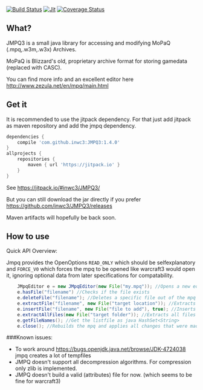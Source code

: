 [![Build Status](https://travis-ci.org/inwc3/JMPQ3.svg?branch=master)](https://travis-ci.org/inwc3/JMPQ3) [![Jit](https://jitpack.io/v/inwc3/JMPQ3.svg)](https://jitpack.io/#inwc3/JMPQ3) [![Coverage Status](https://coveralls.io/repos/github/inwc3/JMPQ3/badge.svg?branch=master)](https://coveralls.io/github/inwc3/JMPQ3?branch=master)
## What?
JMPQ3 is a small java library for accessing and modifying MoPaQ (.mpq,.w3m,.w3x) Archives.

MoPaQ is Blizzard's old, proprietary archive format for storing gamedata (replaced with CASC).

You can find more info and an excellent editor here http://www.zezula.net/en/mpq/main.html

## Get it
It is recommended to use the jitpack dependency.
For that just add jitpack as maven repository and add the jmpq dependency.

```gradle
dependencies {
    compile 'com.github.inwc3:JMPQ3:1.4.0'
}
allprojects {
    repositories {
		maven { url 'https://jitpack.io' }
    }
}
```
See https://jitpack.io/#inwc3/JMPQ3/

But you can still download the jar directly if you prefer
https://github.com/inwc3/JMPQ3/releases

Maven artifacts will hopefully be back soon.

## How to use
Quick API Overview:

Jmpq provides the OpenOptions `READ_ONLY` which should be selfexplanatory and `FORCE_V0` which forces the mpq to be opened like warcraft3 would open it, ignoring optional data from later specifications for compatability.
```java
    JMpqEditor e = new JMpqEditor(new File("my.mpq")); //Opens a new editor
    e.hasFile("filename") //Checks if the file exists
    e.deleteFile("filename"); //Deletes a specific file out of the mpq
    e.extractFile("filename", new File("target location")); //Extracts a specific file out of the mpq to the target location			
    e.insertFile("filename", new File("file to add"), true); //Inserts a specific into the mpq from the target location	
    e.extractAllFiles(new File("target folder")); //Extracts all files inside the mpq to the target folder. If a proper listfile exists, names will be used accordingly
    e.getFileNames(); //Get the listfile as java HashSet<String>
    e.close(); //Rebuilds the mpq and applies all changes that were made. Not needed in READ_ONLY mode
```

###Known issues:
* To work around https://bugs.openjdk.java.net/browse/JDK-4724038 jmpq creates a lot of tempfiles
* JMPQ doesn't support all decompression algorithms. For compression only zlib is implemented.
* JMPQ doesn't build a valid (attributes) file for now. (which seems to be fine for warcraft3)
